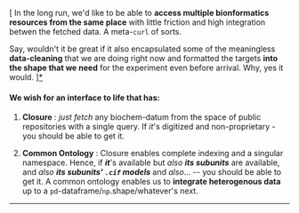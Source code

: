 
[ In the long run, we'd like to be able to **access multiple bionformatics resources from the same place** with little friction and high integration betwen the fetched data. A meta-```curl``` of sorts.

Say, wouldn't it be great if it also encapsulated some of the meaningless **data-cleaning** that we are doing right now and formatted the targets **into the shape that we need** for the experiment even before arrival. Why, yes it would. ][*](#auditory)


#### We wish for an interface to life that has:

1. **Closure** : *just fetch* any biochem-datum from the space of public repositories with a single query. If *it*'s digitized and non-proprietary - you should be able to get it.


2. **Common Ontology** : Closure enables complete indexing and a singular namespace. Hence, if ***it***'s available but *also* ***its subunits*** are available, and *also* ***its subunits' ```.cif``` models*** and *also*... -- you should be able to get it. A common ontology enables us to **integrate heterogenous data** up to a ```pd```-dataframe/```np```.shape/whatever's next.

___







